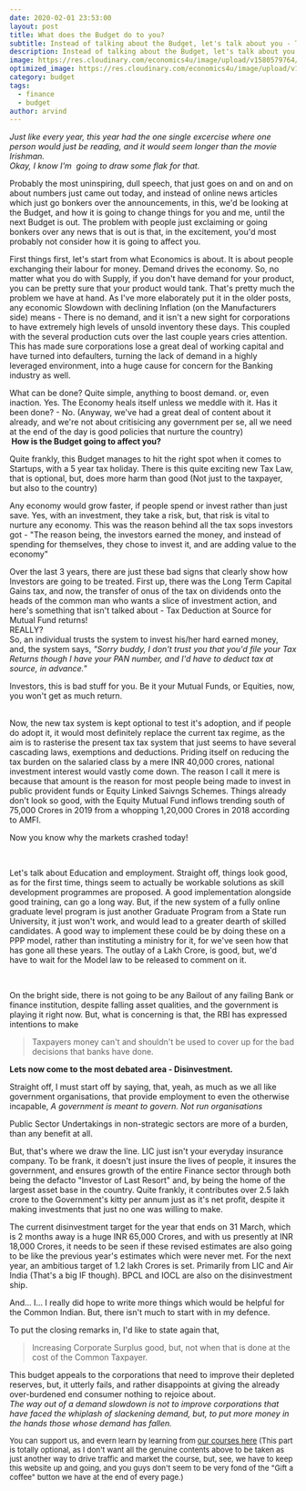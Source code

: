 ```yaml
---
date: 2020-02-01 23:53:00
layout: post
title: What does the Budget do to you?
subtitle: Instead of talking about the Budget, let's talk about you - The Common Indian taxpayer.
description: Instead of talking about the Budget, let's talk about you - The Common Indian taxpayer.
image: https://res.cloudinary.com/economics4u/image/upload/v1580579764/budget_ovelns.jpg
optimized_image: https://res.cloudinary.com/economics4u/image/upload/v1580579764/budget_ovelns.jpg
category: budget
tags:
  - finance
  - budget
author: arvind
---
```



<em> Just like every year, this year had the one single excercise where one person would just be reading, and it would seem longer than the movie Irishman. <br>Okay, I know I'm  going to draw some flak for that.</em>

Probably the most uninspiring, dull speech, that just goes on and on and on about numbers just came out today, and instead of online news articles which just go bonkers over the announcements, in this, we'd be looking at the Budget, and how it is going to change things for you and me, until the next Budget is out. The problem with people just exclaiming or going bonkers over any news that is out is that, in the excitement, you'd most probably not consider how it is going to affect you.

First things first, let's start from what Economics is about. It is about people exchanging their labour for money. Demand drives the economy. So, no matter what you do with Supply, if you don't have demand for your product, you can be pretty sure that your product would tank. That's pretty much the problem we have at hand. As I've more elaborately put it in the older posts, any economic Slowdown with declining Inflation (on the Manufacturers side) means - There is no demand, and it isn't a new sight for corporations to have extremely high levels of unsold inventory these days. This coupled with the several production cuts over the last couple years cries attention. This has made sure corporations lose a great deal of working capital and have turned into defaulters, turning the lack of demand in a highly leveraged environment,  into a huge cause for concern for the Banking industry as well.

What can be done? Quite simple, anything to boost demand. or, even inaction. Yes. The Economy heals itself unless we meddle with it. Has it been done? - No. (Anyway, we've had a great deal of content about it already, and we're not about critisicing any government per se, all we need at the end of the day is good policies that nurture the country) <br><strong> How is the Budget going to affect you?</strong>
<br>

Quite frankly, this Budget manages to hit the right spot when it comes to Startups, with a 5 year tax holiday. There is this quite exciting new Tax Law, that is optional, but, does more harm than good (Not just to the taxpayer, but also to the country)<br>

Any economy would grow faster, if people spend or invest rather than just save. Yes, with an investment, they take a risk, but, that risk is vital to nurture any economy. This was the reason behind all the tax sops investors got - "The reason being, the investors earned the money, and instead of spending for themselves, they chose to invest it, and are adding value to the economy"

Over the last 3 years, there are just these bad signs that clearly show how Investors are going to be treated. First up, there was the Long Term Capital Gains tax, and now, the transfer of onus of the tax on dividends onto the heads of the common man who wants a slice of investment action, and here's something that isn't talked about - Tax Deduction at Source for Mutual Fund returns! <br>REALLY? <br>So, an individual trusts the system to invest his/her hard earned money, and, the system says, <i>"Sorry buddy, I don't trust you that you'd file your Tax Returns though I have your PAN number, and I'd have to deduct tax at source, in advance."</i>

Investors, this is bad stuff for you. Be it your Mutual Funds, or Equities, now, you won't get as much return.

<br>Now, the new tax system is kept optional to test it's adoption, and if people do adopt it, it would most definitely replace the current tax regime, as the aim is to rasterise the present tax tax system that just seems to have several cascading laws, exemptions and deductions. Priding itself on reducing the tax burden on the salaried class by a mere INR 40,000 crores, national investment interest would vastly come down. The reason I call it mere is because that amount is the reason for most people being made to invest in public provident funds or Equity Linked Saivngs Schemes. Things already don't look so good, with the Equity Mutual Fund inflows trending south of 75,000 Crores in 2019 from a whopping 1,20,000 Crores in 2018 according to AMFI.

Now you know why the markets crashed today!

<br>

Let's talk about Education and employment. Straight off, things look good, as for the first time, things seem to actually be workable solutions as skill development programmes are proposed. A good implementation alongside good training, can go a long way. But, if the new system of a fully online graduate level program is just another Graduate Program from a State run University, it just won't work, and would lead to a greater dearth of skilled candidates. A good way to implement these could be by doing these on a PPP model, rather than instituting a ministry for it, for we've seen how that has gone all these years. The outlay of a Lakh Crore, is good, but, we'd have to wait for the Model law to be released to comment on it.

<br>

On the bright side, there is not going to be any Bailout of any failing Bank or finance institution, despite falling asset qualities, and the government is playing it right now. But, what is concerning is that, the RBI has expressed intentions to make 

<blockquote>Taxpayers money can't and shouldn't be used to cover up for the bad decisions that banks have done.</blockquote>

 **Lets now come to the most debated area - Disinvestment.**

Straight off, I must start off by saying, that, yeah, as much as we all like government organisations, that provide employment to even the otherwise incapable, *A government is meant to govern. Not run organisations*

Public Sector Undertakings in non-strategic sectors are more of a burden, than any benefit at all.

But, that's where we draw the line. LIC just isn't your everyday insurance company. To be frank, it doesn't just insure the lives of people, it insures the government, and ensures growth of the entire Finance sector through both being the defacto "Investor of Last Resort" and, by being the home of the largest asset base in the country. Quite frankly, it contributes over 2.5 lakh crore to the Government's kitty per annum just as it's net profit, despite it making investments that just no one was willing to make.

The current disinvestment target for the year that ends on 31 March, which is 2 months away is a huge INR 65,000 Crores, and with us presently at INR 18,000 Crores, it needs to be seen if these revised estimates are also going to be like the previous year's estimates which were never met. For the next year, an ambitious target of 1.2 lakh Crores is set. Primarily from LIC and Air India (That's a big IF though). BPCL and IOCL are also on the disinvestment ship.

And... I... I really did hope to write more things which would be helpful for the Common Indian. But, there isn't much to start with in my defence.

To put the closing remarks in, I'd like to state again that,

<blockquote>Increasing Corporate Surplus good, but, not when that is done at the cost of the Common Taxpayer. </blockquote>

This budget appeals to the corporations that need to improve their depleted reserves, but, it utterly fails, and rather disappoints at giving the already over-burdened end consumer nothing to rejoice about. <br><i>The way out of a demand slowdown is not to improve corporations that have faced the whiplash of slackening demand, but, to put more money in the hands those whose demand has fallen.</i>

<font size="-1">You can support us, and evern learn by learning from <a href="schoolofmarkets.com">our courses here</a> (This part is totally optional, as I don't want all the genuine contents above to be taken as just another way to drive traffic and market the course, but, see, we have to keep this website up and going, and you guys don't seem to be very fond of the "Gift a coffee" button we have at the end of every page.)</font>